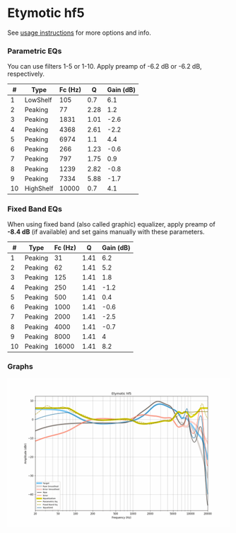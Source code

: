 # Etymotic hf5
See [usage instructions](https://github.com/jaakkopasanen/AutoEq#usage) for more options and info.

### Parametric EQs
You can use filters 1-5 or 1-10. Apply preamp of -6.2 dB or -6.2 dB, respectively.

|   # | Type      |   Fc (Hz) |    Q |   Gain (dB) |
|-----|-----------|-----------|------|-------------|
|   1 | LowShelf  |       105 | 0.7  |         6.1 |
|   2 | Peaking   |        77 | 2.28 |         1.2 |
|   3 | Peaking   |      1831 | 1.01 |        -2.6 |
|   4 | Peaking   |      4368 | 2.61 |        -2.2 |
|   5 | Peaking   |      6974 | 1.1  |         4.4 |
|   6 | Peaking   |       266 | 1.23 |        -0.6 |
|   7 | Peaking   |       797 | 1.75 |         0.9 |
|   8 | Peaking   |      1239 | 2.82 |        -0.8 |
|   9 | Peaking   |      7334 | 5.88 |        -1.7 |
|  10 | HighShelf |     10000 | 0.7  |         4.1 |

### Fixed Band EQs
When using fixed band (also called graphic) equalizer, apply preamp of **-8.4 dB** (if available) and set gains manually with these parameters.

|   # | Type    |   Fc (Hz) |    Q |   Gain (dB) |
|-----|---------|-----------|------|-------------|
|   1 | Peaking |        31 | 1.41 |         6.2 |
|   2 | Peaking |        62 | 1.41 |         5.2 |
|   3 | Peaking |       125 | 1.41 |         1.8 |
|   4 | Peaking |       250 | 1.41 |        -1.2 |
|   5 | Peaking |       500 | 1.41 |         0.4 |
|   6 | Peaking |      1000 | 1.41 |        -0.6 |
|   7 | Peaking |      2000 | 1.41 |        -2.5 |
|   8 | Peaking |      4000 | 1.41 |        -0.7 |
|   9 | Peaking |      8000 | 1.41 |         4   |
|  10 | Peaking |     16000 | 1.41 |         8.2 |

### Graphs
![](./Etymotic%20hf5.png)
